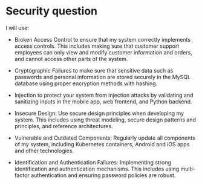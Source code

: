 # Security question

I will use:

- Broken Access Control to ensure that my system correctly implements access controls. This includes making sure that customer support employees can only view and modify customer information and orders, and cannot access other parts of the system.

- Cryptographic Failures to make sure that sensitive data such as passwords and personal information are stored securely in the MySQL database using proper encryption methods with hashing.

- Injection to protect your system from injection attacks by validating and sanitizing inputs in the mobile app, web frontend, and Python backend.

- Insecure Design: Use secure design principles when developing my system. This includes using threat modeling, secure design patterns and principles, and reference architectures.

- Vulnerable and Outdated Components: Regularly update all components of my system, including Kubernetes containers, Android and iOS apps and other technologies.

- Identification and Authentication Failures: Implementing strong identification and authentication mechanisms. This includes using multi-factor authentication and ensuring password policies are robust.
